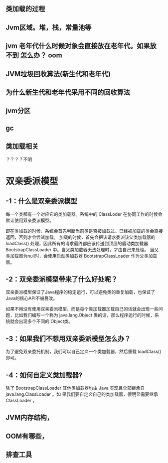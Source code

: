 

## 类加载的过程


## Jvm区域。堆，栈，常量池等

## jvm 老年代什么时候对象会直接放在老年代。如果放不到 怎么办？ oom

## JVM垃圾回收算法(新生代和老年代)

## 为什么新生代和老年代采用不同的回收算法

## 

## jvm分区

## gc

## 类加载相关

？？？？不明

# 双亲委派模型

## -1：什么是双亲委派模型

每⼀个类都有⼀个对应它的类加载器。系统中的 ClassLoder 在协同⼯作的时候会默认使⽤双亲委派模型。

即在类加载的时候，系统会⾸先判断当前类是否被加载过。已经被加载的类会直接返回，否则才会尝试加载。 
加载的时候，⾸先会把该请求委派该⽗类加载器的 loadClass() 处理，因此所有的请求最终都应该传送到顶层的启动类加载器 BootstrapClassLoader 中。当⽗类加载器⽆法处理时，才由⾃⼰来处理。 当⽗类加载器为null时，会使⽤启动类加载器 BootstrapClassLoader 作为⽗类加载器。

## -2：双亲委派模型带来了什么好处呢？

双亲委派模型保证了Java程序的稳定运⾏，可以避免类的重复加载，也保证了Java的核⼼API不被篡改。

如果不⽤没有使⽤双亲委派模型，⽽是每个类加载器加载⾃⼰的话就会出现⼀些问题，⽐如我们编写⼀个称为 java.lang.Object 类的话，那么程序运⾏的时候，系统就会出现多个不同的 Object类。


## -3：如果我们不想⽤双亲委派模型怎么办？

为了避免双亲委托机制，我们可以⾃⼰定义⼀个类加载器，然后重载 loadClass() 即可。


## -4：如何⾃定义类加载器?

除了 BootstrapClassLoader 其他类加载器均由 Java 实现且全部继承⾃ java.lang.ClassLoader 。如
果我们要⾃定义⾃⼰的类加载器，很明显需要继承 ClassLoader 。


## JVM内存结构，

## OOM有哪些，

## 排查工具



## 

## 


## 

## 

## 

## 


## 

## 

## 

## 


## 

## 

## 

## 


## 

## 

## 

## 


## 

## 

## 

## 


## 

## 

## 

## 


## 

## 

## 

## 


## 

## 

## 

## 


## 

## 

## 

## 


## 

## 

## 

## 


## 

## 

## 

## 


## 

## 

## 

## 


## 

## 

## 

## 


## 

## 

## 

## 


## 

## 

## 

## 


## 

## 

## 

## 


## 

## 

## 

## 


## 

## 

## 

## 

## 


## 

## 

## 

## 


## 

## 

## 

## 


## 

## 

## 

## 


## 

## 

## 

## 


## 

## 

## 

## 


## 

## 

## 

## 


## 

## 

## 

## 


## 

## 

## 

## 


## 

## 

## 

## 


## 

## 

## 

## 


## 

## 

## 

## 


## 

## 

## 

## 


## 

## 

## 

## 


## 

## 

## 

## 


## 

## 

## 

## 


## 

## 

## 

## 


## 

## 

## 

## 


## 

## 

## 

## 


## 

## 

## 

## 


## 

## 

## 

## 

## 


## 

## 

## 

## 


## 

## 

## 

## 


## 

## 

## 

## 


## 

## 

## 

## 


## 

## 

## 

## 


## 

## 

## 

## 


## 

## 

## 

## 


## 

## 

## 

## 


## 

## 

## 

## 


## 

## 

## 

## 


## 

## 

## 

## 


## 

## 

## 

## 


## 

## 

## 

## 


## 

## 

## 

## 


## 

## 

## 

## 


## 

## 

## 

## 


## 

## 

## 

## 


## 

## 

## 

## 


## 

## 

## 

## 


## 

## 

## 

## 

## 


## 

## 

## 

## 


## 

## 

## 

## 


## 

## 

## 

## 


## 

## 

## 

## 


## 

## 

## 

## 


## 

## 

## 

## 


## 

## 

## 

## 


## 

## 

## 

## 


## 

## 

## 

## 


## 

## 

## 

## 


## 

## 

## 

## 


## 

## 

## 

## 


## 

## 

## 

## 


## 

## 

## 

## 


## 

## 

## 

## 


## 

## 

## 

## 


## 

## 

## 

## 


## 

## 

## 

## 


## 

## 

## 

## 


## 

## 

## 

## 

## 


## 

## 

## 

## 


## 

## 

## 

## 


## 

## 

## 

## 


## 

## 

## 

## 


## 

## 

## 

## 


## 

## 

## 

## 


## 

## 

## 

## 


## 

## 

## 

## 


## 

## 

## 

## 


## 

## 

## 

## 


## 

## 

## 

## 


## 

## 

## 

## 


## 

## 

## 

## 


## 

## 

## 

## 


## 

## 

## 

## 


## 

## 

## 

## 


## 

## 

## 

## 


## 

## 

## 

## 


## 

## 

## 

## 


## 

## 

## 

## 